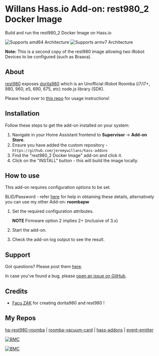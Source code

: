 # Willans Hass.io Add-on: rest980_2 Docker Image

Build and run the rest980_2 Docker Image on Hass.io

![Supports amd64 Architecture][amd64-shield] ![Supports armv7 Architecture][armv7-shield]

**Note:** This is a second copy of the rest980 image allowing two iRobot Devices to be configured (such as Braava).

## About

[rest980][rest980] exposes [dorita980][dorita980] which is an Unofficial iRobot Roomba (i7/i7+, 980, 960, e5, 690, 675, etc) node.js library (SDK).

Please head over to [this repo](https://github.com/jeremywillans/ha-rest980-roomba) for usage instructions!

## Installation

Follow these steps to get the add-on installed on your system:

1. Navigate in your Home Assistant frontend to **Supervisor** -> **Add-on Store**.
2. Ensure you have added the custom repository - ```https://github.com/jeremywillans/hass-addons```
3. Find the "rest980_2 Docker Image" add-on and click it.
4. Click on the "INSTALL" button - this will build the image locally.

## How to use

This add-on requires configuration options to be set.

BLID/Password - refer [here][blid] for help in obtaining these details, alternatively you can use my other Add-on: **roombapw**

1. Set the required configuration attributes.

    **NOTE** Firmware option 2 implies 2+ (inclusive of 3.x)

2. Start the add-on.
3. Check the add-on log output to see the result.

## Support

Got questions? Please post them [here][forum].

In case you've found a bug, please [open an issue on GitHub][issue].

## Credits

- [Facu ZAK](https://github.com/koalazak) for creating dorita980 and rest980 !

## My Repos

[ha-rest980-roomba] | 
[roomba-vacuum-card] | 
[hass-addons] | 
[event-emitter]

[![BMC]](https://www.buymeacoffee.com/jeremywillans)

[![BMC](https://www.buymeacoffee.com/assets/img/custom_images/white_img.png)](https://www.buymeacoffee.com/jeremywillans)

[amd64-shield]: https://img.shields.io/badge/amd64-yes-green.svg?style=for-the-badge
[armv7-shield]: https://img.shields.io/badge/armv7-yes-green.svg?style=for-the-badge
[forum]: https://community.home-assistant.io/t/irobot-roomba-i7-configuration-using-rest980/161175
[issue]: https://github.com/jeremywillans/hass-addons/issues
[blid]: https://github.com/koalazak/dorita980#how-to-get-your-usernameblid-and-password
[rest980]: https://github.com/koalazak/rest980
[dorita980]: https://github.com/koalazak/rest980
[facuzak]: https://github.com/koalazak

[ha-rest980-roomba]: https://github.com/jeremywillans/ha-rest980-roomba
[roomba-vacuum-card]: https://github.com/jeremywillans/lovelace-roomba-vacuum-card
[hass-addons]: https://github.com/jeremywillans/hass-addons
[event-emitter]: https://github.com/jeremywillans/event-emitter
[BMC]: https://www.buymeacoffee.com/assets/img/custom_images/white_img.png